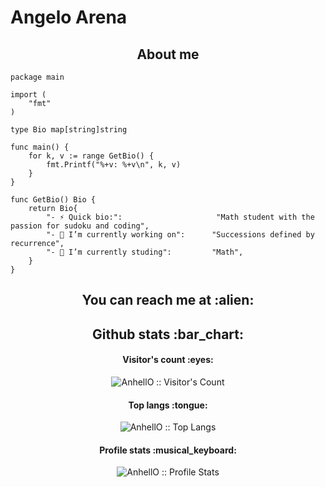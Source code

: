 # Angelo Arena

<h2 align="center">About me</h2>

```golang
package main

import (
	"fmt"
)

type Bio map[string]string

func main() {
	for k, v := range GetBio() {
		fmt.Printf("%+v: %+v\n", k, v)
	}
}

func GetBio() Bio {
	return Bio{
		"- ⚡ Quick bio:":                     "Math student with the passion for sudoku and coding",
		"- 🔭 I’m currently working on":      "Successions defined by recurrence",
		"- 🌱 I’m currently studing":         "Math",
	}
}
```

<h2 align="center">You can reach me at :alien:</h2>

<h2 align="center">Github stats :bar_chart:</h2>

<h4 align="center">Visitor's count :eyes:</h4>

<p align="center"><img src="https://profile-counter.glitch.me/%7CarlFriedrichJhoannGauss%7D/count.svg" alt="AnhellO :: Visitor's Count" /></p>

<h4 align="center">Top langs :tongue:</h4>

<p align="center"><img src="https://github-readme-stats.vercel.app/api/top-langs/?username=CarlFriedrichJhoannGauss&langs_count=10&theme=tokyonight&layout=compact" alt="AnhellO :: Top Langs" /></p>

<h4 align="center">Profile stats :musical_keyboard:</h4>

<p align="center"><img src="https://github-readme-stats.vercel.app/api?username=CarlFriedrichJhoannGauss&show_icons=true&theme=synthwave" alt="AnhellO :: Profile Stats" /></p>
